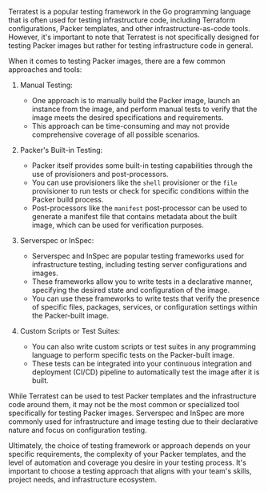 Terratest is a popular testing framework in the Go programming language that is often used for testing infrastructure code, including Terraform configurations, Packer templates, and other infrastructure-as-code tools. However, it's important to note that Terratest is not specifically designed for testing Packer images but rather for testing infrastructure code in general.

When it comes to testing Packer images, there are a few common approaches and tools:

1. Manual Testing:

   - One approach is to manually build the Packer image, launch an instance from the image, and perform manual tests to verify that the image meets the desired specifications and requirements.
   - This approach can be time-consuming and may not provide comprehensive coverage of all possible scenarios.

2. Packer's Built-in Testing:

   - Packer itself provides some built-in testing capabilities through the use of provisioners and post-processors.
   - You can use provisioners like the `shell` provisioner or the `file` provisioner to run tests or check for specific conditions within the Packer build process.
   - Post-processors like the `manifest` post-processor can be used to generate a manifest file that contains metadata about the built image, which can be used for verification purposes.

3. Serverspec or InSpec:

   - Serverspec and InSpec are popular testing frameworks used for infrastructure testing, including testing server configurations and images.
   - These frameworks allow you to write tests in a declarative manner, specifying the desired state and configuration of the image.
   - You can use these frameworks to write tests that verify the presence of specific files, packages, services, or configuration settings within the Packer-built image.

4. Custom Scripts or Test Suites:
   - You can also write custom scripts or test suites in any programming language to perform specific tests on the Packer-built image.
   - These tests can be integrated into your continuous integration and deployment (CI/CD) pipeline to automatically test the image after it is built.

While Terratest can be used to test Packer templates and the infrastructure code around them, it may not be the most common or specialized tool specifically for testing Packer images. Serverspec and InSpec are more commonly used for infrastructure and image testing due to their declarative nature and focus on configuration testing.

Ultimately, the choice of testing framework or approach depends on your specific requirements, the complexity of your Packer templates, and the level of automation and coverage you desire in your testing process. It's important to choose a testing approach that aligns with your team's skills, project needs, and infrastructure ecosystem.
